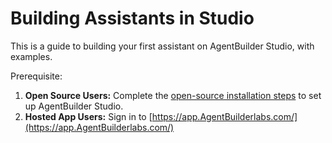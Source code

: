 # Building Assistants in Studio
This is a guide to building your first assistant on AgentBuilder Studio, with examples.<br>

Prerequisite:

1. **Open Source Users:** Complete the [open-source installation steps](/oss_installation/) to set up AgentBuilder Studio.
2. **Hosted App Users:** Sign in to [https://app.AgentBuilderlabs.com/](https://app.AgentBuilderlabs.com/)